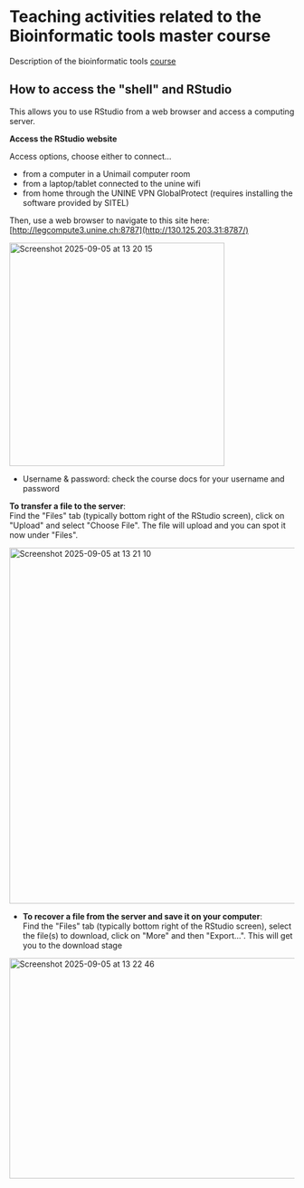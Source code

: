 # Teaching activities related to the Bioinformatic tools master course

Description of the bioinformatic tools [course](https://www10.unine.ch/desc_data/plans2025-2026/plan_2025-2026_3BL2194.pdf)

## How to access the "shell" and RStudio
This allows you to use RStudio from a web browser and access a computing server.

**Access the RStudio website**

Access options, choose either to connect...
- from a computer in a Unimail computer room
- from a laptop/tablet connected to the unine wifi
- from home through the UNINE VPN GlobalProtect (requires installing the software provided by SITEL)

Then, use a web browser to navigate to this site here: [http://legcompute3.unine.ch:8787](http://130.125.203.31:8787/)    

<img width="380" height="394" alt="Screenshot 2025-09-05 at 13 20 15" src="https://github.com/user-attachments/assets/48057da3-465f-4526-841e-57f0dcff91b5" />    

- Username & password: check the course docs for your username and password  

**To transfer a file to the server**:    
Find the "Files" tab (typically bottom right of the RStudio screen), click on "Upload" and select "Choose File". The file will upload and you can spot it now under "Files".    

<img width="828" height="628" alt="Screenshot 2025-09-05 at 13 21 10" src="https://github.com/user-attachments/assets/7a84bbe0-d795-4254-bd5a-027b6f768799" />     

- **To recover a file from the server and save it on your computer**:    
Find the "Files" tab (typically bottom right of the RStudio screen), select the file(s) to download, click on "More" and then "Export...". This will get you to the download stage    

<img width="824" height="389" alt="Screenshot 2025-09-05 at 13 22 46" src="https://github.com/user-attachments/assets/fa886efb-e7bf-45ab-ba7a-dbb3108fb138" />   

